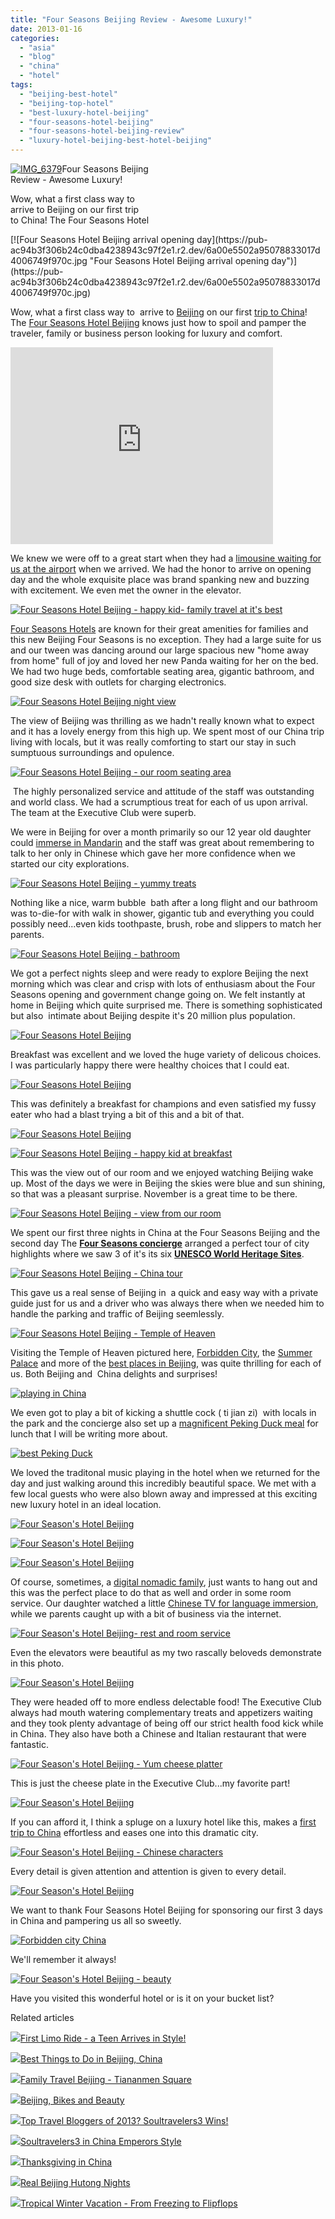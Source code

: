 ```yaml
---
title: "Four Seasons Beijing Review - Awesome Luxury!"
date: 2013-01-16
categories: 
  - "asia"
  - "blog"
  - "china"
  - "hotel"
tags: 
  - "beijing-best-hotel"
  - "beijing-top-hotel"
  - "best-luxury-hotel-beijing"
  - "four-seasons-hotel-beijing"
  - "four-seasons-hotel-beijing-review"
  - "luxury-hotel-beijing-best-hotel-beijing"
---
```


[![IMG_6379](https://pub-ac94b3f306b24c0dba4238943c97f2e1.r2.dev/6a00e5502a95078833017c35d78906970b.jpg "IMG_6379")](https://pub-ac94b3f306b24c0dba4238943c97f2e1.r2.dev/6a00e5502a95078833017c35d78906970b.jpg)Four Seasons Beijing  
Review - Awesome Luxury!  
  
Wow, what a first class way to  
arrive to Beijing on our first trip  
to China! The Four Seasons Hotel

<!--more--> [![Four Seasons Hotel Beijing arrival opening day](https://pub-ac94b3f306b24c0dba4238943c97f2e1.r2.dev/6a00e5502a95078833017d4006749f970c.jpg "Four Seasons Hotel Beijing arrival opening day")](https://pub-ac94b3f306b24c0dba4238943c97f2e1.r2.dev/6a00e5502a95078833017d4006749f970c.jpg)  
  
Wow, what a first class way to  arrive to [Beijing](http://soultravelers3new.local/2012/12/family-travel-beijing-tiananmen-square.html "beijing travel") on our first [trip to China](http://soultravelers3new.local/2012/11/visiting-china-and-dragons.html "trip to china")! The [Four Seasons Hotel Beijing](http://www.fourseasons.com/beijing/ "four seasons hotel beiing") knows just how to spoil and pamper the traveler, family or business person looking for luxury and comfort.  
  

<iframe frameborder="0" height="315" src="http://www.youtube.com/embed/TaNB9CZJT_I" width="420"></iframe>

  
  
We knew we were off to a great start when they had a [limousine waiting for us at the airport](http://soultravelers3new.local/2013/01/first-limo-ride-a-teens-arrives-in-style-.html "limousine ride") when we arrived. We had the honor to arrive on opening day and the whole exquisite place was brand spanking new and buzzing with excitement. We even met the owner in the elevator.  

[![Four Seasons Hotel Beijing - happy kid- family travel at it's best](https://pub-ac94b3f306b24c0dba4238943c97f2e1.r2.dev/6a00e5502a95078833017d40067fb5970c.jpg "Four Seasons Hotel Beijing - happy kid- family travel at it's best")](https://pub-ac94b3f306b24c0dba4238943c97f2e1.r2.dev/6a00e5502a95078833017d40067fb5970c.jpg)

  
[Four Seasons Hotels](http://www.fourseasons.com/ "four seasons hotels") are known for their great amenities for families and this new Beijing Four Seasons is no exception. They had a large suite for us and our tween was dancing around our large spacious new "home away from home" full of joy and loved her new Panda waiting for her on the bed.  We had two huge beds, comfortable seating area, gigantic bathroom, and good size desk with outlets for charging electronics.  
  
[![Four Seasons Hotel Beijing night view](https://pub-ac94b3f306b24c0dba4238943c97f2e1.r2.dev/6a00e5502a95078833017c35d79d1d970b.jpg "Four Seasons Hotel Beijing night view")](https://pub-ac94b3f306b24c0dba4238943c97f2e1.r2.dev/6a00e5502a95078833017c35d79d1d970b.jpg)  
  
The view of Beijing was thrilling as we hadn't really known what to expect and it has a lovely energy from this high up. We spent most of our China trip living with locals, but it was really comforting to start our stay in such sumptuous surroundings and opulence.  
  
[![Four Seasons Hotel Beijing - our room seating area](https://pub-ac94b3f306b24c0dba4238943c97f2e1.r2.dev/6a00e5502a95078833017d40068936970c.jpg "Four Seasons Hotel Beijing - our room seating area")](https://pub-ac94b3f306b24c0dba4238943c97f2e1.r2.dev/6a00e5502a95078833017d40068936970c.jpg)  
  
 The highly personalized service and attitude of the staff was outstanding and world class. We had a scrumptious treat for each of us upon arrival. The team at the Executive Club were superb.  
  
We were in Beijing for over a month primarily so our 12 year old daughter could [immerse in Mandarin](http://soultravelers3new.local/2012/11/mandarin-immersion-in-china.html "immerse in Mandarin in China") and the staff was great about remembering to talk to her only in Chinese which gave her more confidence when we started our city explorations.  
  
[![Four Seasons Hotel Beijing - yummy treats](https://pub-ac94b3f306b24c0dba4238943c97f2e1.r2.dev/6a00e5502a95078833017c35d7abfb970b.jpg "Four Seasons Hotel Beijing - yummy treats")](https://pub-ac94b3f306b24c0dba4238943c97f2e1.r2.dev/6a00e5502a95078833017c35d7abfb970b.jpg)  
  
Nothing like a nice, warm bubble  bath after a long flight and our bathroom was to-die-for with walk in shower, gigantic tub and everything you could possibly need...even kids toothpaste, brush, robe and slippers to match her parents.  
  
[![Four Seasons Hotel Beijing - bathroom](https://pub-ac94b3f306b24c0dba4238943c97f2e1.r2.dev/6a00e5502a95078833017ee77b148e970d.jpg "Four Seasons Hotel Beijing - bathroom")](https://pub-ac94b3f306b24c0dba4238943c97f2e1.r2.dev/6a00e5502a95078833017ee77b148e970d.jpg)  
  
We got a perfect nights sleep and were ready to explore Beijing the next morning which was clear and crisp with lots of enthusiasm about the Four Seasons opening and government change going on. We felt instantly at home in Beijing which quite surprised me. There is something sophisticated but also  intimate about Beijing despite it's 20 million plus population.

[![Four Seasons Hotel Beijing ](https://pub-ac94b3f306b24c0dba4238943c97f2e1.r2.dev/6a00e5502a95078833017c35d791a1970b.jpg "Four Seasons Hotel Beijing ")](https://pub-ac94b3f306b24c0dba4238943c97f2e1.r2.dev/6a00e5502a95078833017c35d791a1970b.jpg)  
  
Breakfast was excellent and we loved the huge variety of delicous choices. I was particularly happy there were healthy choices that I could eat.  
  
[![Four Seasons Hotel Beijing ](https://pub-ac94b3f306b24c0dba4238943c97f2e1.r2.dev/6a00e5502a95078833017d4006994f970c.jpg "Four Seasons Hotel Beijing ")](https://pub-ac94b3f306b24c0dba4238943c97f2e1.r2.dev/6a00e5502a95078833017d4006994f970c.jpg)  
  
This was definitely a breakfast for champions and even satisfied my fussy eater who had a blast trying a bit of this and a bit of that.  
  
[![Four Seasons Hotel Beijing ](https://pub-ac94b3f306b24c0dba4238943c97f2e1.r2.dev/6a00e5502a95078833017ee77b18b0970d.jpg "Four Seasons Hotel Beijing ")](https://pub-ac94b3f306b24c0dba4238943c97f2e1.r2.dev/6a00e5502a95078833017ee77b18b0970d.jpg)  
  
[![Four Seasons Hotel Beijing - happy kid at breakfast](https://pub-ac94b3f306b24c0dba4238943c97f2e1.r2.dev/6a00e5502a95078833017c35d7b866970b.jpg "Four Seasons Hotel Beijing - happy kid at breakfast")](https://pub-ac94b3f306b24c0dba4238943c97f2e1.r2.dev/6a00e5502a95078833017c35d7b866970b.jpg)  
  
This was the view out of our room and we enjoyed watching Beijing wake up. Most of the days we were in Beijing the skies were blue and sun shining, so that was a pleasant surprise. November is a great time to be there.  
  
[![Four Seasons Hotel Beijing - view from our room](https://pub-ac94b3f306b24c0dba4238943c97f2e1.r2.dev/6a00e5502a95078833017c35d7baad970b.jpg "Four Seasons Hotel Beijing - view from our room")](https://pub-ac94b3f306b24c0dba4238943c97f2e1.r2.dev/6a00e5502a95078833017c35d7baad970b.jpg)  
  
We spent our first three nights in China at the Four Seasons Beijing and the second day The **[Four Seasons concierge](http://www.fourseasons.com/beijing/services_and_amenities/family/)** arranged a perfect tour of city highlights where we saw 3 of it's its six **[UNESCO World Heritage Sites](http://whc.unesco.org/en/statesparties/cn)**.  
  
  
[![Four Seasons Hotel Beijing - China tour](https://pub-ac94b3f306b24c0dba4238943c97f2e1.r2.dev/6a00e5502a95078833017ee77b2064970d.jpg "Four Seasons Hotel Beijing - China tour")](https://pub-ac94b3f306b24c0dba4238943c97f2e1.r2.dev/6a00e5502a95078833017ee77b2064970d.jpg)  
  
This gave us a real sense of Beijing in  a quick and easy way with a private guide just for us and a driver who was always there when we needed him to handle the parking and traffic of Beijing seemlessly.  
  
[![Four Seasons Hotel Beijing - Temple of Heaven](https://pub-ac94b3f306b24c0dba4238943c97f2e1.r2.dev/6a00e5502a95078833017ee77b22f1970d.jpg "Four Seasons Hotel Beijing - Temple of Heaven")](https://pub-ac94b3f306b24c0dba4238943c97f2e1.r2.dev/6a00e5502a95078833017ee77b22f1970d.jpg)  
  
Visiting the Temple of Heaven pictured here, [Forbidden City](http://soultravelers3new.local/2012/11/forbidden-city-and-beijings-best.html "forbidden city"), the [Summer Palace](http://soultravelers3new.local/2012/11/-summer-palace-sunset-in-beijing-china.html "summer palace") and more of the [best places in Beijing](http://soultravelers3new.local/2013/01/best-things-to-do-in-beijing-china-.html "best of beijing"), was quite thrilling for each of us. Both Beijing and  China delights and surprises!  
  
[![playing in China](https://pub-ac94b3f306b24c0dba4238943c97f2e1.r2.dev/6a00e5502a95078833017ee77b25e8970d.jpg "playing in China")](https://pub-ac94b3f306b24c0dba4238943c97f2e1.r2.dev/6a00e5502a95078833017ee77b25e8970d.jpg)  
  
We even got to play a bit of kicking a shuttle cock ( ti jian zi)  with locals in the park and the concierge also set up a [magnificent Peking Duck meal](http://soultravelers3new.local/2012/11/peking-duck-in-beijing.html "maginficent Peking duck") for lunch that I will be writing more about. 

  
[![best Peking Duck](https://pub-ac94b3f306b24c0dba4238943c97f2e1.r2.dev/6a00e5502a95078833017c35d7cb12970b.jpg "best Peking Duck")](https://pub-ac94b3f306b24c0dba4238943c97f2e1.r2.dev/6a00e5502a95078833017c35d7cb12970b.jpg)  
  
We loved the traditonal music playing in the hotel when we returned for the day and just walking around this incredibly beautiful space. We met with a few local guests who were also blown away and impressed at this exciting new luxury hotel in an ideal location.  
  
[![Four Season's Hotel Beijing](https://pub-ac94b3f306b24c0dba4238943c97f2e1.r2.dev/6a00e5502a95078833017d4006bbe6970c.jpg "Four Season's Hotel Beijing")](https://pub-ac94b3f306b24c0dba4238943c97f2e1.r2.dev/6a00e5502a95078833017d4006bbe6970c.jpg)  
  

[](https://pub-ac94b3f306b24c0dba4238943c97f2e1.r2.dev/6a00e5502a95078833017d4006bbe6970c.jpg)[![Four Season's Hotel Beijing](http://soultravelers3new.local/wp-content/uploads/wp-content/uploads/2025/09/6a00e5502a95078833017ee77b3753970d.jpg "Four Season's Hotel Beijing")](https://pub-ac94b3f306b24c0dba4238943c97f2e1.r2.dev/6a00e5502a95078833017ee77b3753970d.jpg)  
  
  
[![Four Season's Hotel Beijing](https://pub-ac94b3f306b24c0dba4238943c97f2e1.r2.dev/6a00e5502a95078833017c35d7d5ae970b.jpg "Four Season's Hotel Beijing")](https://pub-ac94b3f306b24c0dba4238943c97f2e1.r2.dev/6a00e5502a95078833017c35d7d5ae970b.jpg)  
  
Of course, sometimes, a [digital nomadic family](http://soultravelers3new.local/2009/04/how-to-travel-the-world-as-a-digital-nomad-family.html "digital nomad family"), just wants to hang out and this was the perfect place to do that as well and order in some room service. Our daughter watched a little [Chinese TV for language immersion](http://soultravelers3new.local/2012/11/learning-mandarin-in-china-kids-tv-.html "language learning chinese TV"), while we parents caught up with a bit of business via the internet.  
  
[![Four Season's Hotel Beijing- rest and room service](https://pub-ac94b3f306b24c0dba4238943c97f2e1.r2.dev/6a00e5502a95078833017c35d7d7b8970b.jpg "Four Season's Hotel Beijing- rest and room service")](https://pub-ac94b3f306b24c0dba4238943c97f2e1.r2.dev/6a00e5502a95078833017c35d7d7b8970b.jpg)  
  
Even the elevators were beautiful as my two rascally beloveds demonstrate in this photo.  
  
[![Four Season's Hotel Beijing](https://pub-ac94b3f306b24c0dba4238943c97f2e1.r2.dev/6a00e5502a95078833017ee77b420d970d.jpg "Four Season's Hotel Beijing")](https://pub-ac94b3f306b24c0dba4238943c97f2e1.r2.dev/6a00e5502a95078833017ee77b420d970d.jpg)  
  
They were headed off to more endless delectable food! The Executive Club always had mouth watering complementary treats and appetizers waiting and they took plenty advantage of being off our strict health food kick while in China. They also have both a Chinese and Italian restaurant that were fantastic.  
  
[![Four Season's Hotel Beijing - Yum cheese platter](https://pub-ac94b3f306b24c0dba4238943c97f2e1.r2.dev/6a00e5502a95078833017ee77b4495970d.jpg "Four Season's Hotel Beijing - Yum cheese platter")](https://pub-ac94b3f306b24c0dba4238943c97f2e1.r2.dev/6a00e5502a95078833017ee77b4495970d.jpg)  
  
This is just the cheese plate in the Executive Club...my favorite part!  
  
[![Four Season's Hotel Beijing](https://pub-ac94b3f306b24c0dba4238943c97f2e1.r2.dev/6a00e5502a95078833017c35d7e5c0970b.jpg "Four Season's Hotel Beijing")](https://pub-ac94b3f306b24c0dba4238943c97f2e1.r2.dev/6a00e5502a95078833017c35d7e5c0970b.jpg)  
  
If you can afford it, I think a spluge on a luxury hotel like this, makes a [first trip to China](http://soultravelers3new.local/2012/11/getting-a-tourism-visa-for-china-adventure.html "planning trip to china - getting visa") effortless and eases one into this dramatic city.  
  
[![Four Season's Hotel Beijing - Chinese characters](https://pub-ac94b3f306b24c0dba4238943c97f2e1.r2.dev/6a00e5502a95078833017c35d7e858970b.jpg "Four Season's Hotel Beijing - Chinese characters")](https://pub-ac94b3f306b24c0dba4238943c97f2e1.r2.dev/6a00e5502a95078833017c35d7e858970b.jpg)  
  
Every detail is given attention and attention is given to every detail.  
  
[![Four Season's Hotel Beijing](https://pub-ac94b3f306b24c0dba4238943c97f2e1.r2.dev/6a00e5502a95078833017c35d7eb24970b.jpg "Four Season's Hotel Beijing")](https://pub-ac94b3f306b24c0dba4238943c97f2e1.r2.dev/6a00e5502a95078833017c35d7eb24970b.jpg)  
  
We want to thank Four Seasons Hotel Beijing for sponsoring our first 3 days in China and pampering us all so sweetly.  
  
  
[![Forbidden city China](https://pub-ac94b3f306b24c0dba4238943c97f2e1.r2.dev/6a00e5502a95078833017ee77b55f0970d.jpg "Forbidden city China")](https://pub-ac94b3f306b24c0dba4238943c97f2e1.r2.dev/6a00e5502a95078833017ee77b55f0970d.jpg)  
  
We'll remember it always!  
  
[![Four Season's Hotel Beijing - beauty](https://pub-ac94b3f306b24c0dba4238943c97f2e1.r2.dev/6a00e5502a95078833017ee77b3e34970d.jpg "Four Season's Hotel Beijing - beauty")](https://pub-ac94b3f306b24c0dba4238943c97f2e1.r2.dev/6a00e5502a95078833017ee77b3e34970d.jpg)  
  
Have you visited this wonderful hotel or is it on your bucket list?  
  
  
  
  

Related articles

[![](http://i.zemanta.com/137666164_80_80.jpg)](http://soultravelers3new.local/2013/01/first-limo-ride-a-teens-arrives-in-style-.html)[First Limo Ride - a Teen Arrives in Style!](http://soultravelers3new.local/2013/01/first-limo-ride-a-teens-arrives-in-style-.html)

[![](http://i.zemanta.com/136588189_80_80.jpg)](http://soultravelers3new.local/2013/01/best-things-to-do-in-beijing-china-.html)[Best Things to Do in Beijing, China](http://soultravelers3new.local/2013/01/best-things-to-do-in-beijing-china-.html)

[![](http://i.zemanta.com/130971769_80_80.jpg)](http://soultravelers3new.local/2012/12/family-travel-beijing-tiananmen-square.html)[Family Travel Beijing - Tiananmen Square](http://soultravelers3new.local/2012/12/family-travel-beijing-tiananmen-square.html)

[![](http://i.zemanta.com/126517754_80_80.jpg)](http://soultravelers3new.local/2012/11/beijing-bikes-and-beauty.html)[Beijing, Bikes and Beauty](http://soultravelers3new.local/2012/11/beijing-bikes-and-beauty.html)

[![](http://i.zemanta.com/135568483_80_80.jpg)](http://soultravelers3new.local/2013/01/top-travel-bloggers-of-2013-soultravelers3-wins-.html)[Top Travel Bloggers of 2013? Soultravelers3 Wins!](http://soultravelers3new.local/2013/01/top-travel-bloggers-of-2013-soultravelers3-wins-.html)

[![](http://i.zemanta.com/130189927_80_80.jpg)](http://soultravelers3new.local/2012/12/soultravelers3-in-china-emperors-style.html)[Soultravelers3 in China Emperors Style](http://soultravelers3new.local/2012/12/soultravelers3-in-china-emperors-style.html)

[![](http://i.zemanta.com/127435151_80_80.jpg)](http://soultravelers3new.local/2012/11/thanksgiving-in-china.html)[Thanksgiving in China](http://soultravelers3new.local/2012/11/thanksgiving-in-china.html)

[![](http://i.zemanta.com/128351592_80_80.jpg)](http://soultravelers3new.local/2012/11/real-beijing-hutong-nights.html)[Real Beijing Hutong Nights](http://soultravelers3new.local/2012/11/real-beijing-hutong-nights.html)

[![](http://i.zemanta.com/132755696_80_80.jpg)](http://soultravelers3new.local/2012/12/tropical-winter-vacation-from-freezing-to-flipflops.html)[Tropical Winter Vacation - From Freezing to Flipflops](http://soultravelers3new.local/2012/12/tropical-winter-vacation-from-freezing-to-flipflops.html)
